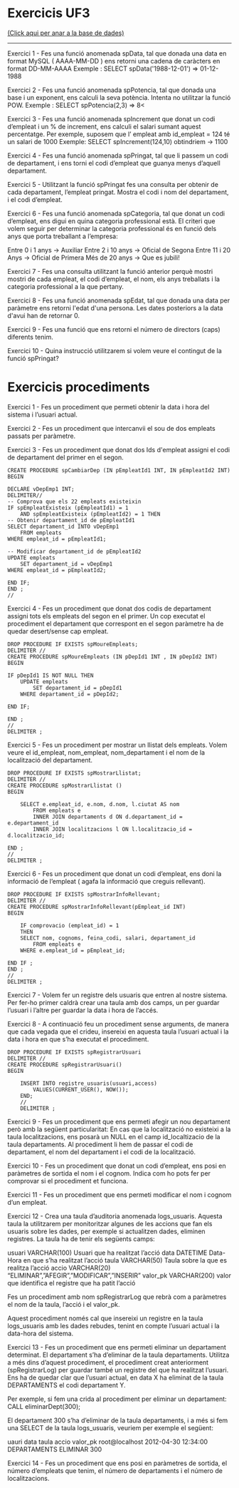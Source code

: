 <h1>Exercicis UF3</h1>
<a href="https://github.com/JoseGomez23/Base-de-Dades/blob/main/UF3/Database.md">(Click aqui per anar a la base de dades)</a>

____________________________________________________________________________________________________________________________________________________________________
Exercici 1 - Fes una funció anomenada spData, tal que donada una data en format
MySQL ( AAAA-MM-DD ) ens retorni una cadena de caràcters en format DD-MM-AAAA
Exemple : SELECT spData('1988-12-01') => 01-12-1988


Exercici 2 - Fes una funció anomenada spPotencia, tal que donada una base i un
exponent, ens calculi la seva potència. Intenta no utilitzar la funció POW.
Exemple : SELECT spPotencia(2,3) => 8<


Exercici 3 - Fes una funció anomenada spIncrement que donat un codi d’empleat i un
% de increment, ens calculi el salari sumant aquest percentatge.
Per exemple, suposem que l’ empleat amb id_empleat = 124 té un salari de 1000
Exemple: SELECT spIncrement(124,10) obtindriem -> 1100


 Exercici 4 - Fes una funció anomenada spPringat, tal que li passem un codi de
departament, i ens torni el codi d’empleat que guanya menys d’aquell departament.


Exercici 5 - Utilitzant la funció spPringat fes una consulta per obtenir de cada
departament, l’empleat pringat. Mostra el codi i nom del departament, i el codi d’empleat.


Exercici 6 - Fes una funció anomenada spCategoria, tal que donat un codi d’empleat,
ens digui en quina categoria professional està. El criteri que volem seguir per determinar
la categoria professional és en funció dels anys que porta treballant a l’empresa:

Entre 0 i 1 anys -> Auxiliar
Entre 2 i 10 anys -> Oficial de Segona
Entre 11 i 20 Anys -> Oficial de Primera
Més de 20 anys -> Que es jubili!

Exercici 7 - Fes una consulta utilitzant la funció anterior perquè mostri mostri de cada
empleat, el codi d’empleat, el nom, els anys treballats i la categoria professional a la que
pertany.


Exercici 8 - Fes una funció anomenada spEdat, tal que donada una data per paràmetre
ens retorni l'edat d'una persona. Les dates posteriors a la data d'avui han de retornar 0.

  
Exercici 9 - Fes una funció que ens retorni el número de directors (caps) diferents tenim.


Exercici 10 - Quina instrucció utilitzarem si volem veure el contingut de la funció
spPringat?


<h1>Exercicis procediments</h1>

Exercici 1 - Fes un procediment que permeti obtenir la data i hora del sistema i l’usuari
actual.


Exercici 2 - Fes un procediment que intercanvii el sou de dos empleats passats per
paràmetre.


Exercici 3 - Fes un procediment que donat dos Ids d'empleat assigni el codi de
departament del primer en el segon.

```mysql
CREATE PROCEDURE spCambiarDep (IN pEmpleatId1 INT, IN pEmpleatId2 INT)
BEGIN

DECLARE vDepEmp1 INT;
DELIMITER//
-- Comprova que els 22 empleats existeixin
IF spEmpleatExisteix (pEmpleatId1) = 1
    AND spEmpleatExisteix (pEmpleatId2) = 1 THEN
-- Obtenir departament_id de pEmpleatId1
SELECT departament_id INTO vDepEmp1
    FROM empleats
WHERE empleat_id = pEmpleatId1;

-- Modificar departament_id de pEmpleatId2
UPDATE empleats 
    SET departament_id = vDepEmp1
WHERE empleat_id = pEmpleatId2;

END IF; 
END ;
//
```


Exercici 4 - Fes un procediment que donat dos codis de departament assigni tots els
empleats del segon en el primer. Un cop executat el procediment el departament que
correspont en el segon paràmetre ha de quedar desert/sense cap empleat.

```mysql
DROP PROCEDURE IF EXISTS spMoureEmpleats;
DELIMITER //
CREATE PROCEDURE spMoureEmpleats (IN pDepId1 INT , IN pDepId2 INT)
BEGIN

IF pDepId1 IS NOT NULL THEN
	UPDATE empleats
		SET departament_id = pDepId1
	WHERE departament_id = pDepId2;

END IF;

END ;
//
DELIMITER ;
```


Exercici 5 - Fes un procediment per mostrar un llistat dels empleats. Volem veure el
id_empleat, nom_empleat, nom_departament i el nom de la localització del departament.

```mysql
DROP PROCEDURE IF EXISTS spMostrarLlistat;
DELIMITER //
CREATE PROCEDURE spMostrarLlistat ()
BEGIN

	SELECT e.empleat_id, e.nom, d.nom, l.ciutat AS nom
		FROM empleats e
        INNER JOIN departaments d ON d.departament_id = e.departament_id
        INNER JOIN localitzacions l ON l.localitzacio_id = d.localitzacio_id;

END ;
// 
DELIMITER ; 

```


Exercici 6 - Fes un procediment que donat un codi d’empleat, ens doni la informació de
l’empleat ( agafa la informació que creguis rellevant).

```mysql
DROP PROCEDURE IF EXISTS spMostrarInfoRellevant;
DELIMITER //
CREATE PROCEDURE spMostrarInfoRellevant(pEmpleat_id INT)
BEGIN

	IF comprovacio (empleat_id) = 1 
    THEN
    SELECT nom, cognoms, feina_codi, salari, departament_id
		FROM empleats e
	WHERE e.empleat_id = pEmpleat_id;

END IF ;
END ;
//
DELIMITER ;

```


Exercici 7 - Volem fer un registre dels usuaris que entren al nostre sistema. Per fer-ho
primer caldrà crear una taula amb dos camps, un per guardar l’usuari i l’altre per guardar
la data i hora de l’accés.


Exercici 8 - A continuació feu un procediment sense arguments, de manera que cada
vegada que el crideu, insereixi en aquesta taula l’usuari actual i la data i hora en que s’ha
executat el procediment.
```mysql
DROP PROCEDURE IF EXISTS spRegistrarUsuari
DELIMITER //
CREATE PROCEDURE spRegistrarUsuari()
BEGIN

	INSERT INTO registre_usuaris(usuari,access)
		VALUES(CURRENT_USER(), NOW());
	END;
    // 
    DELIMITER ;

```

Exercici 9 - Fes un procediment que ens permeti afegir un nou departament però amb la
següent particularitat: En cas que la localització no existeixi a la taula localitzacions, ens
posarà un NULL en el camp id_localtizacio de la taula departaments. Al procediment li
hem de passar el codi de departament, el nom del departament i el codi de la localització.


Exercici 10 - Fes un procediment que donat un codi d’empleat, ens posi en paràmetres
de sortida el nom i el cognom. Indica com ho pots fer per comprovar si el procediment et
funciona.


Exercici 11 - Fes un procediment que ens permeti modificar el nom i cognom d’un
empleat.

Exercici 12 - Crea una taula d’auditoria anomenada logs_usuaris. Aquesta taula la
utilitzarem per monitoritzar algunes de les accions que fan els usuaris sobre les dades,
per exemple si actualitzen dades, eliminen registres.
La taula ha de tenir els següents camps:

usuari VARCHAR(100) Usuari que ha realitzat l’acció
data DATETIME Data-Hora en que s’ha realitzat l’acció
taula VARCHAR(50) Taula sobre la que es realitza l’acció
accio VARCHAR(20) “ELIMINAR”,”AFEGIR”,”MODIFICAR”,”INSERIR”
valor_pk VARCHAR(200) valor que identifica el registre que ha patit
l’acció

Fes un procediment amb nom spRegistrarLog que rebrà com a paràmetres el nom de la
taula, l’acció i el valor_pk.

Aquest procediment només cal que insereixi un registre en la taula logs_usuaris amb les
dades rebudes, tenint en compte l’usuari actual i la data-hora del sistema.


Exercici 13 - Fes un procediment que ens permeti eliminar un departament determinat.
El departament s’ha d’eliminar de la taula departaments. Utilitza a més dins d’aquest
procediment, el procediment creat anteriorment (spRegistrarLog) per guardar també un
registre del que ha realitzat l’usuari. Ens ha de quedar clar que l’usuari actual, en data X
ha eliminat de la taula DEPARTAMENTS el codi departament Y.

Per exemple, si fem una crida al procediment per eliminar un departament:
CALL eliminarDept(300);

El departament 300 s’ha d’eliminar de la taula departaments, i a més si fem una SELECT
de la taula logs_usuaris, veuriem per exemple el següent:

uauri data taula accio valor_pk
root@localhost 2012-04-30 12:34:00 DEPARTAMENTS ELIMINAR 300


Exercici 14 - Fes un procediment que ens posi en paràmetres de sortida, el número
d’empleats que tenim, el número de departaments i el número de localitzacions.
